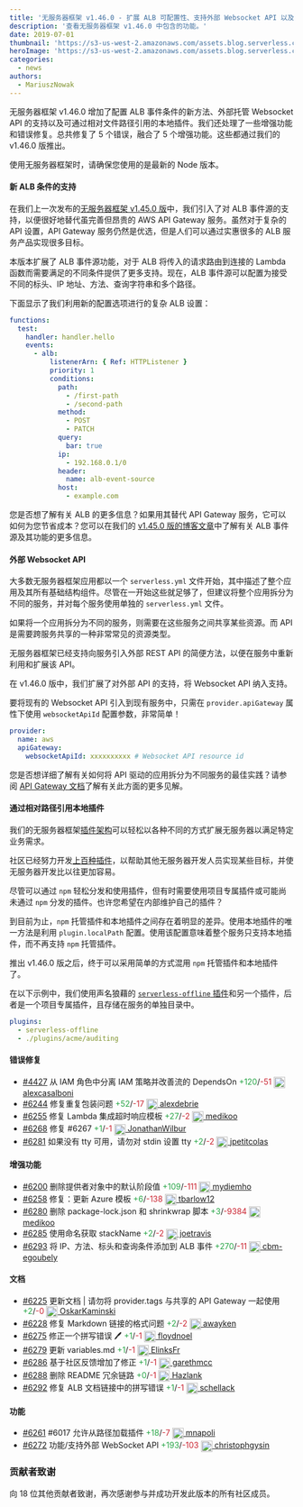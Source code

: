 ```yaml
---
title: '无服务器框架 v1.46.0 - 扩展 ALB 可配置性、支持外部 Websocket API 以及通过相对路径引用本地插件等等'
description: '查看无服务器框架 v1.46.0 中包含的功能。'
date: 2019-07-01
thumbnail: 'https://s3-us-west-2.amazonaws.com/assets.blog.serverless.com/framework-updates/framework-v146-thumb.png'
heroImage: 'https://s3-us-west-2.amazonaws.com/assets.blog.serverless.com/framework-updates/framework-v146-header.png'
categories:
  - news
authors:
  - MariuszNowak
---
```


无服务器框架 v1.46.0 增加了配置 ALB 事件条件的新方法、外部托管 Websocket API 的支持以及可通过相对文件路径引用的本地插件。我们还处理了一些增强功能和错误修复。总共修复了 5 个错误，融合了 5 个增强功能。这些都通过我们的 v1.46.0 版推出。

使用无服务器框架时，请确保您使用的是最新的 Node 版本。

#### 新 ALB 条件的支持

在我们上一次发布的[无服务器框架 v1.45.0 版](https://serverless.com/blog/framework-release-v145/)中，我们引入了对 ALB 事件源的支持，以便很好地替代虽完善但昂贵的 AWS API Gateway 服务。虽然对于复杂的 API 设置，API Gateway 服务仍然是优选，但是人们可以通过实惠很多的 ALB 服务产品实现很多目标。

本版本扩展了 ALB 事件源功能，对于 ALB 将传入的请求路由到连接的 Lambda 函数而需要满足的不同条件提供了更多支持。现在，ALB 事件源可以配置为接受不同的标头、IP 地址、方法、查询字符串和多个路径。

下面显示了我们利用新的配置选项进行的复杂 ALB 设置：

```yaml
functions:
  test:
    handler: handler.hello
    events:
      - alb:
          listenerArn: { Ref: HTTPListener }
          priority: 1
          conditions:
            path:
              - /first-path
              - /second-path
            method:
              - POST
              - PATCH
            query:
              bar: true
            ip:
              - 192.168.0.1/0
            header:
              name: alb-event-source
            host:
              - example.com
```

您是否想了解有关 ALB 的更多信息？如果用其替代 API Gateway 服务，它可以如何为您节省成本？您可以在我们的 [v1.45.0 版的博客文章](https://serverless.com/blog/framework-release-v145/)中了解有关 ALB 事件源及其功能的更多信息。

#### 外部 Websocket API

大多数无服务器框架应用都以一个 `serverless.yml` 文件开始，其中描述了整个应用及其所有基础结构组件。尽管在一开始这些就足够了，但建议将整个应用拆分为不同的服务，并对每个服务使用单独的 `serverless.yml` 文件。

如果将一个应用拆分为不同的服务，则需要在这些服务之间共享某些资源。而 API 是需要跨服务共享的一种非常常见的资源类型。

无服务器框架已经支持向服务引入外部 REST API 的简便方法，以便在服务中重新利用和扩展该 API。

在 v1.46.0 版中，我们扩展了对外部 API 的支持，将 Websocket API 纳入支持。

要将现有的 Websocket API 引入到现有服务中，只需在 `provider.apiGateway` 属性下使用 `websocketApiId` 配置参数，非常简单！

```yaml
provider:
  name: aws
  apiGateway:
    websocketApiId: xxxxxxxxxx # Websocket API resource id
```

您是否想详细了解有关如何将 API 驱动的应用拆分为不同服务的最佳实践？请参阅 [API Gateway 文档](https://serverless.com/framework/docs/providers/aws/events/apigateway/)了解有关此方面的更多见解。

#### 通过相对路径引用本地插件

我们的无服务器框架[插件架构](https://serverless.com/framework/docs/providers/aws/guide/plugins/)可以轻松以各种不同的方式扩展无服务器以满足特定业务需求。

社区已经努力开发[上百种插件](https://serverless.com/plugins/)，以帮助其他无服务器开发人员实现某些目标，并使无服务器开发比以往更加容易。

尽管可以通过 `npm` 轻松分发和使用插件，但有时需要使用项目专属插件或可能尚未通过 `npm` 分发的插件。也许您希望在内部维护自己的插件？

到目前为止，`npm` 托管插件和本地插件之间存在着明显的差异。使用本地插件的唯一方法是利用 `plugin.localPath` 配置。使用该配置意味着整个服务只支持本地插件，而不再支持 `npm` 托管插件。

推出 v1.46.0 版之后，终于可以采用简单的方式混用 `npm` 托管插件和本地插件了。

在以下示例中，我们使用声名狼藉的 [`serverless-offline` 插件](https://serverless.com/plugins/serverless-offline/)和另一个插件，后者是一个项目专属插件，且存储在服务的单独目录中。

```yaml
plugins:
  - serverless-offline
  - ./plugins/acme/auditing
```

#### 错误修复

- [#4427](https://github.com/serverless/serverless/pull/4427) 从 IAM 角色中分离 IAM 策略并改善流的 DependsOn<a href="https://github.com/serverless/serverless/pull/4427/files?utf8=✓&diff=split" style="text-decoration:none;"> <span style="color:#28a647">+120</span>/<span style="color:#cb2431">-51</span></a> <a href="https://github.com/alexcasalboni"> <img src='https://avatars1.githubusercontent.com/u/2457588?v=4' style="vertical-align: middle" alt='' height="20px"> alexcasalboni</a>
- [#6244](https://github.com/serverless/serverless/pull/6244) 修复重复包装问题<a href="https://github.com/serverless/serverless/pull/6244/files?utf8=✓&diff=split" style="text-decoration:none;"> <span style="color:#28a647">+52</span>/<span style="color:#cb2431">-17</span></a> <a href="https://github.com/alexdebrie"> <img src='https://avatars3.githubusercontent.com/u/6509926?v=4' style="vertical-align: middle" alt='' height="20px"> alexdebrie</a>
- [#6255](https://github.com/serverless/serverless/pull/6255) 修复 Lambda 集成超时响应模板<a href="https://github.com/serverless/serverless/pull/6255/files?utf8=✓&diff=split" style="text-decoration:none;"> <span style="color:#28a647">+27</span>/<span style="color:#cb2431">-2</span></a> <a href="https://github.com/medikoo"> <img src='https://avatars3.githubusercontent.com/u/122434?v=4' style="vertical-align: middle" alt='' height="20px"> medikoo</a>
- [#6268](https://github.com/serverless/serverless/pull/6268) 修复 #6267<a href="https://github.com/serverless/serverless/pull/6268/files?utf8=✓&diff=split" style="text-decoration:none;"> <span style="color:#28a647">+1</span>/<span style="color:#cb2431">-1</span></a> <a href="https://github.com/JonathanWilbur"> <img src='https://avatars0.githubusercontent.com/u/20342114?v=4' style="vertical-align: middle" alt='' height="20px"> JonathanWilbur</a>
- [#6281](https://github.com/serverless/serverless/pull/6281) 如果没有 tty 可用，请勿对 stdin 设置 tty<a href="https://github.com/serverless/serverless/pull/6281/files?utf8=✓&diff=split" style="text-decoration:none;"> <span style="color:#28a647">+2</span>/<span style="color:#cb2431">-2</span></a> <a href="https://github.com/jpetitcolas"> <img src='https://avatars0.githubusercontent.com/u/688373?v=4' style="vertical-align: middle" alt='' height="20px"> jpetitcolas</a>

#### 增强功能

- [#6200](https://github.com/serverless/serverless/pull/6200) 删除提供者对象中的默认阶段值<a href="https://github.com/serverless/serverless/pull/6200/files?utf8=✓&diff=split" style="text-decoration:none;"> <span style="color:#28a647">+109</span>/<span style="color:#cb2431">-111</span></a> <a href="https://github.com/mydiemho"> <img src='https://avatars2.githubusercontent.com/u/1634185?v=4' style="vertical-align: middle" alt='' height="20px"> mydiemho</a>
- [#6258](https://github.com/serverless/serverless/pull/6258) 修复：更新 Azure 模板<a href="https://github.com/serverless/serverless/pull/6258/files?utf8=✓&diff=split" style="text-decoration:none;"> <span style="color:#28a647">+6</span>/<span style="color:#cb2431">-138</span></a> <a href="https://github.com/tbarlow12"> <img src='https://avatars0.githubusercontent.com/u/10962815?v=4' style="vertical-align: middle" alt='' height="20px"> tbarlow12</a>
- [#6280](https://github.com/serverless/serverless/pull/6280) 删除 package-lock.json 和 shrinkwrap 脚本<a href="https://github.com/serverless/serverless/pull/6280/files?utf8=✓&diff=split" style="text-decoration:none;"> <span style="color:#28a647">+3</span>/<span style="color:#cb2431">-9384</span></a> <a href="https://github.com/medikoo"> <img src='https://avatars3.githubusercontent.com/u/122434?v=4' style="vertical-align: middle" alt='' height="20px"> medikoo</a>
- [#6285](https://github.com/serverless/serverless/pull/6285) 使用命名获取 stackName<a href="https://github.com/serverless/serverless/pull/6285/files?utf8=✓&diff=split" style="text-decoration:none;"> <span style="color:#28a647">+2</span>/<span style="color:#cb2431">-2</span></a> <a href="https://github.com/joetravis"> <img src='https://avatars1.githubusercontent.com/u/3687269?v=4' style="vertical-align: middle" alt='' height="20px"> joetravis</a>
- [#6293](https://github.com/serverless/serverless/pull/6293) 将 IP、方法、标头和查询条件添加到 ALB 事件<a href="https://github.com/serverless/serverless/pull/6293/files?utf8=✓&diff=split" style="text-decoration:none;"> <span style="color:#28a647">+270</span>/<span style="color:#cb2431">-11</span></a> <a href="https://github.com/cbm-egoubely"> <img src='https://avatars2.githubusercontent.com/u/39260821?v=4' style="vertical-align: middle" alt='' height="20px"> cbm-egoubely</a>

#### 文档

- [#6225](https://github.com/serverless/serverless/pull/6225) 更新文档 | 请勿将 provider.tags 与共享的 API Gateway 一起使用<a href="https://github.com/serverless/serverless/pull/6225/files?utf8=✓&diff=split" style="text-decoration:none;"> <span style="color:#28a647">+2</span>/<span style="color:#cb2431">-0</span></a> <a href="https://github.com/OskarKaminski"> <img src='https://avatars3.githubusercontent.com/u/7963279?v=4' style="vertical-align: middle" alt='' height="20px"> OskarKaminski</a>
- [#6228](https://github.com/serverless/serverless/pull/6228) 修复 Markdown 链接的格式问题<a href="https://github.com/serverless/serverless/pull/6228/files?utf8=✓&diff=split" style="text-decoration:none;"> <span style="color:#28a647">+2</span>/<span style="color:#cb2431">-2</span></a> <a href="https://github.com/awayken"> <img src='https://avatars1.githubusercontent.com/u/156215?v=4' style="vertical-align: middle" alt='' height="20px"> awayken</a>
- [#6275](https://github.com/serverless/serverless/pull/6275) 修正一个拼写错误 🖊<a href="https://github.com/serverless/serverless/pull/6275/files?utf8=✓&diff=split" style="text-decoration:none;"> <span style="color:#28a647">+1</span>/<span style="color:#cb2431">-1</span></a> <a href="https://github.com/floydnoel"> <img src='https://avatars3.githubusercontent.com/u/4154431?v=4' style="vertical-align: middle" alt='' height="20px"> floydnoel</a>
- [#6279](https://github.com/serverless/serverless/pull/6279) 更新 variables.md<a href="https://github.com/serverless/serverless/pull/6279/files?utf8=✓&diff=split" style="text-decoration:none;"> <span style="color:#28a647">+1</span>/<span style="color:#cb2431">-1</span></a> <a href="https://github.com/ElinksFr"> <img src='https://avatars1.githubusercontent.com/u/32840264?v=4' style="vertical-align: middle" alt='' height="20px"> ElinksFr</a>
- [#6286](https://github.com/serverless/serverless/pull/6286) 基于社区反馈增加了修正<a href="https://github.com/serverless/serverless/pull/6286/files?utf8=✓&diff=split" style="text-decoration:none;"> <span style="color:#28a647">+1</span>/<span style="color:#cb2431">-1</span></a> <a href="https://github.com/garethmcc"> <img src='https://avatars1.githubusercontent.com/u/4112280?v=4' style="vertical-align: middle" alt='' height="20px"> garethmcc</a>
- [#6288](https://github.com/serverless/serverless/pull/6288) 删除 README 冗余链路<a href="https://github.com/serverless/serverless/pull/6288/files?utf8=✓&diff=split" style="text-decoration:none;"> <span style="color:#28a647">+0</span>/<span style="color:#cb2431">-1</span></a> <a href="https://github.com/Hazlank"> <img src='https://avatars0.githubusercontent.com/u/15724316?v=4' style="vertical-align: middle" alt='' height="20px"> Hazlank</a>
- [#6292](https://github.com/serverless/serverless/pull/6292) 修复 ALB 文档链接中的拼写错误<a href="https://github.com/serverless/serverless/pull/6292/files?utf8=✓&diff=split" style="text-decoration:none;"> <span style="color:#28a647">+1</span>/<span style="color:#cb2431">-1</span></a> <a href="https://github.com/schellack"> <img src='https://avatars0.githubusercontent.com/u/70819?v=4' style="vertical-align: middle" alt='' height="20px"> schellack</a>

#### 功能

- [#6261](https://github.com/serverless/serverless/pull/6261) #6017 允许从路径加载插件<a href="https://github.com/serverless/serverless/pull/6261/files?utf8=✓&diff=split" style="text-decoration:none;"> <span style="color:#28a647">+18</span>/<span style="color:#cb2431">-7</span></a> <a href="https://github.com/mnapoli"> <img src='https://avatars3.githubusercontent.com/u/720328?v=4' style="vertical-align: middle" alt='' height="20px"> mnapoli</a>
- [#6272](https://github.com/serverless/serverless/pull/6272) 功能/支持外部 WebSocket API<a href="https://github.com/serverless/serverless/pull/6272/files?utf8=✓&diff=split" style="text-decoration:none;"> <span style="color:#28a647">+193</span>/<span style="color:#cb2431">-103</span></a> <a href="https://github.com/christophgysin"> <img src='https://avatars0.githubusercontent.com/u/527924?v=4' style="vertical-align: middle" alt='' height="20px"> christophgysin</a>

### 贡献者致谢

向 18 位其他贡献者致谢，再次感谢参与并成功开发此版本的所有社区成员。
